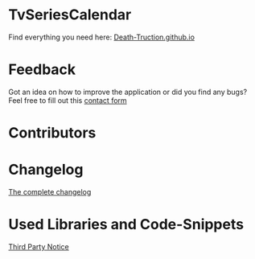 # TvSeriesCalendar
Find everything you need here: [Death-Truction.github.io](https://death-truction.github.io/TvSeriesCalendar/)
# Feedback
Got an idea on how to improve the application or did you find any bugs? Feel free to fill out this [contact form](https://death-truction.github.io/#NavKontakt)
# Contributors
# Changelog
[The complete changelog](https://github.com/Death-Truction/TvSeriesCalendar/blob/master/Changelog.md)
# Used Libraries and Code-Snippets
[Third Party Notice](https://github.com/Death-Truction/TvSeriesCalendar/blob/master/SourceCode/DesktopApplication/ThirdPartyNotices.md)
